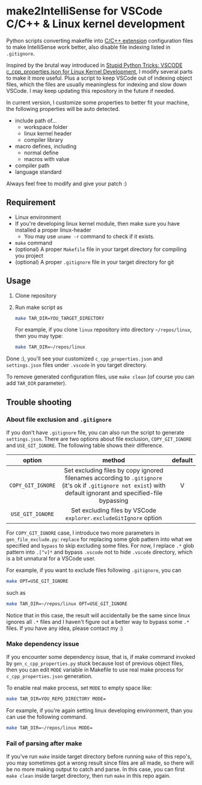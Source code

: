 # make2IntelliSense for VSCode C/C++ & Linux kernel development

Python scripts converting makefile into [C/C++ extension](https://marketplace.visualstudio.com/items?itemName=ms-vscode.cpptools) configuration files to make IntelliSense work better, also disable file indexing listed in `.gitignore`.

Inspired by the brutal way introduced in [Stupid Python Tricks: VSCODE c_cpp_properties.json for Linux Kernel Development](https://iotexpert.com/stupid-python-tricks-vscode-c_cpp_properties-json-for-linux-kernel-development/), I modify several parts to make it more useful. Plus a script to keep VSCode out of indexing object files, which the files are usually meaningless for indexing and slow down VSCode. I may keep updating this repository in the future if needed.

In current version, I customize some properties to better fit your machine, the following properties will be auto detected.

* include path of...
    * workspace folder
    * linux kernel header
    * compiler library
* macro defines, including
    * normal define
    * macros with value
* compiler path
* language standard

Always feel free to modify and give your patch :)

## Requirement

* Linux environment
* If you're developing linux kernel module, then make sure you have installed a proper linux-header
    * You may use `uname -r` command to check if it exists.
* `make` command
* (optional) A proper `Makefile` file in your target directory for compiling you project
* (optional) A proper `.gitignore` file in your target directory for git

## Usage

1. Clone repository
2. Run make script as

    ```bash
    make TAR_DIR=YOU_TARGET_DIRECTORY
    ```

    For example, if you clone `linux` repository into directory `~/repos/linux`, then you may type:

    ```bash
    make TAR_DIR=~/repos/linux
    ```

Done :), you'll see your customized `c_cpp_properties.json` and `settings.json` files under `.vscode` in you target directory.

To remove generated configuration files, use `make clean` (of course you can add `TAR_DIR` parameter).

## Trouble shooting

### About file exclusion and `.gitignore`

If you don't have `.gitignore` file, you can also run the script to generate `settings.json`. There are two options about file exclusion, `COPY_GIT_IGNORE` and `USE_GIT_IGNORE`. The following table shows their difference.

|option|method|default|
|:-:|:-:|:-:|
|`COPY_GIT_IGNORE`|Set excluding files by copy ignored filenames according to `.gitignore` (it's ok if `.gitignore not exist`) with default ignorant and specified-file bypassing|V|
|`USE_GIT_IGNORE`|Set excluding files by VSCode `explorer.excludeGitIgnore` option||

For `COPY_GIT_IGNORE` case, I introduce two more parameters in `gen_file_exclude.py`: `replace` for replacing some glob pattern into what we specified and `bypass` to skip excluding some files. For now, I replace `.*` glob pattern into `.[^v]*` and bypass `.vscode` not to hide `.vscode` directory, which is a bit unnatural for a VSCode user.

For example, if you want to exclude files following `.gitignore`, you can

```bash
make OPT=USE_GIT_IGNORE
```

such as

```bash
make TAR_DIR=~/repos/linux OPT=USE_GIT_IGNORE
```

Notice that in this case, the result will accidentally be the same since linux ignores all `.*` files and I haven't figure out a better way to bypass some `.*` files. If you have any idea, please contact my :)

### Make dependency issue

If you encounter some dependency issue, that is, if make command invoked by `gen_c_cpp_properties.py` stuck because lost of previous object files, then you can edit `MODE` variable in Makefile to use real make process for `c_cpp_properties.json` generation.

To enable real make process, set `MODE` to empty space like:

```bash
make TAR_DIR=YOU_REPO_DIRECTORY MODE= 
```
For example, if you're again setting linux developing environment, than you can use the following command.

```bash
make TAR_DIR=~/repos/linux MODE= 
```

### Fail of parsing after make

If you've run `make` inside target directory before running `make` of this repo's, you may sometimes got a wrong result since files are all made, so there will be no more making output to catch and parse. In this case, you can first `make clean` inside target directory, then run `make` in this repo again.